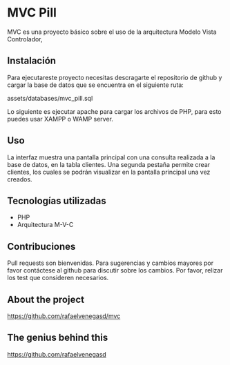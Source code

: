 # MVC Pill 
MVC es una proyecto básico sobre el uso de la arquitectura Modelo Vista Controlador, 

## Instalación
Para ejecutareste proyecto necesitas descragarte el repositorio de github y cargar la base de datos que se encuentra en el siguiente ruta: 

assets/databases/mvc_pill.sql

Lo siguiente es ejecutar apache para cargar los archivos de PHP, para esto puedes usar XAMPP o WAMP server.  


## Uso
La interfaz muestra una pantalla principal con una consulta realizada a la base de datos, en la tabla clientes. 
Una segunda pestaña permite crear clientes, los cuales se podrán visualizar en la pantalla principal una vez creados. 

## Tecnologías utilizadas
- PHP
- Arquitectura M-V-C

## Contribuciones
Pull requests son bienvenidas. Para sugerencias y cambios mayores por favor contáctese al github para discutir sobre los cambios. 
Por favor, relizar los test que consideren necesarios. 

## About the project
https://github.com/rafaelvenegasd/mvc

## The genius behind this
https://github.com/rafaelvenegasd